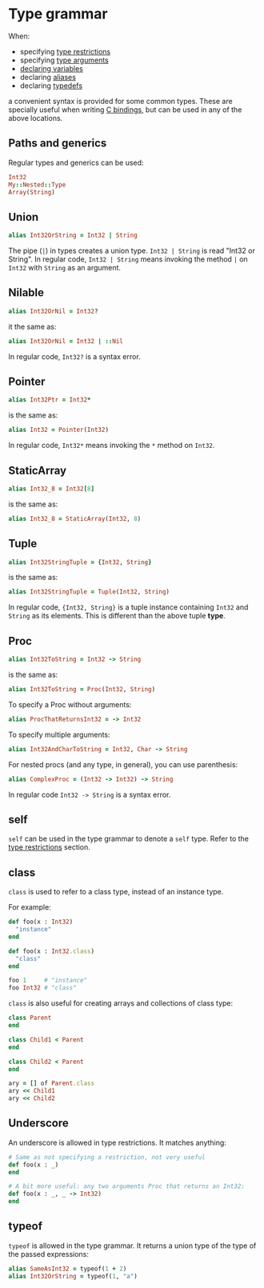 # Type grammar

When:

* specifying [type restrictions](type_restrictions.html)
* specifying [type arguments](generics.html)
* [declaring variables](declare_var.html)
* declaring [aliases](alias.html)
* declaring [typedefs](type.html)

a convenient syntax is provided for some common types. These are specially useful when writing [C bindings](c_bindings/README.html), but can be used in any of the above locations.

## Paths and generics

Regular types and generics can be used:

```ruby
Int32
My::Nested::Type
Array(String)
```

## Union

```ruby
alias Int32OrString = Int32 | String
```

The pipe (`|`) in types creates a union type. `Int32 | String` is read "Int32 or String". In regular code, `Int32 | String` means invoking the method `|` on `Int32` with `String` as an argument.

## Nilable

```ruby
alias Int32OrNil = Int32?
```

it the same as:

```ruby
alias Int32OrNil = Int32 | ::Nil
```

In regular code, `Int32?` is a syntax error.

## Pointer

```ruby
alias Int32Ptr = Int32*
```

is the same as:

```ruby
alias Int32 = Pointer(Int32)
```

In regular code, `Int32*` means invoking the `*` method on `Int32`.

## StaticArray

```ruby
alias Int32_8 = Int32[8]
```

is the same as:

```ruby
alias Int32_8 = StaticArray(Int32, 8)
```

## Tuple

```ruby
alias Int32StringTuple = {Int32, String}
```

is the same as:

```ruby
alias Int32StringTuple = Tuple(Int32, String)
```

In regular code, `{Int32, String}` is a tuple instance containing `Int32` and `String` as its elements. This is different than the above tuple **type**.

## Proc

```ruby
alias Int32ToString = Int32 -> String
```

is the same as:

```ruby
alias Int32ToString = Proc(Int32, String)
```

To specify a Proc without arguments:

```ruby
alias ProcThatReturnsInt32 = -> Int32
```

To specify multiple arguments:

```ruby
alias Int32AndCharToString = Int32, Char -> String
```

For nested procs (and any type, in general), you can use parenthesis:

```ruby
alias ComplexProc = (Int32 -> Int32) -> String
```

In regular code `Int32 -> String` is a syntax error.

## self

`self` can be used in the type grammar to denote a `self` type. Refer to the [type restrictions](type_restrictions.html) section.

## class

`class` is used to refer to a class type, instead of an instance type.

For example:

```ruby
def foo(x : Int32)
  "instance"
end

def foo(x : Int32.class)
  "class"
end

foo 1     # "instance"
foo Int32 # "class"
```

`class` is also useful for creating arrays and collections of class type:

```ruby
class Parent
end

class Child1 < Parent
end

class Child2 < Parent
end

ary = [] of Parent.class
ary << Child1
ary << Child2
```

## Underscore

An underscore is allowed in type restrictions. It matches anything:

```ruby
# Same as not specifying a restriction, not very useful
def foo(x : _)
end

# A bit more useful: any two arguments Proc that returns an Int32:
def foo(x : _, _ -> Int32)
end
```

## typeof

`typeof` is allowed in the type grammar. It returns a union type of the type of the passed expressions:

```ruby
alias SameAsInt32 = typeof(1 + 2)
alias Int32OrString = typeof(1, "a")
```
